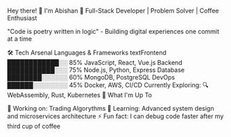 Hey there! 👋 I'm Abishan
🚀 Full-Stack Developer | Problem Solver | Coffee Enthusiast

"Code is poetry written in logic" - Building digital experiences one commit at a time

🛠️ Tech Arsenal
Languages & Frameworks
textFrontend    ████████████░░  85%  JavaScript, React, Vue.js
Backend     ███████████░░░  75%  Node.js, Python, Express
Database    ████████░░░░░░  60%  MongoDB, PostgreSQL
DevOps      ██████░░░░░░░░  45%  Docker, AWS, CI/CD
Currently Exploring: 🔍 WebAssembly, Rust, Kubernetes
🎯 What I'm Up To

🔭 Working on: Trading Algorythms
🌱 Learning: Advanced system design and microservices architecture
⚡ Fun fact: I can debug code faster after my third cup of coffee
<!--
**XanthenXIII/XanthenXIII** is a ✨ _special_ ✨ repository because its `README.md` (this file) appears on your GitHub profile.

Here are some ideas to get you started:

- 🔭 I’m currently working on ...
- 🌱 I’m currently learning ...
- 👯 I’m looking to collaborate on ...
- 🤔 I’m looking for help with ...
- 💬 Ask me about ...
- 📫 How to reach me: ...
- 😄 Pronouns: ...
- ⚡ Fun fact: ...
-->
